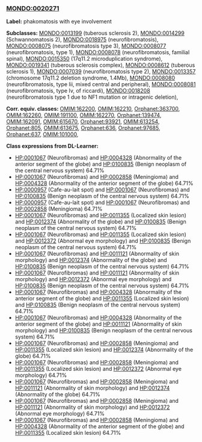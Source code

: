 
### [MONDO:0020271](http://purl.obolibrary.org/obo/MONDO_0020271)
**Label:** phakomatosis with eye involvement

**Subclasses:** [MONDO:0013199](http://purl.obolibrary.org/obo/MONDO_0013199) (tuberous sclerosis 2), [MONDO:0014299](http://purl.obolibrary.org/obo/MONDO_0014299) (Schwannomatosis 2), [MONDO:0018975](http://purl.obolibrary.org/obo/MONDO_0018975) (neurofibromatosis), [MONDO:0008075](http://purl.obolibrary.org/obo/MONDO_0008075) (neurofibromatosis type 3), [MONDO:0008077](http://purl.obolibrary.org/obo/MONDO_0008077) (neurofibromatosis, type 1), [MONDO:0008078](http://purl.obolibrary.org/obo/MONDO_0008078) (neurofibromatosis, familial spinal), [MONDO:0015350](http://purl.obolibrary.org/obo/MONDO_0015350) (17q11.2 microduplication syndrome), [MONDO:0019341](http://purl.obolibrary.org/obo/MONDO_0019341) (tuberous sclerosis complex), [MONDO:0008612](http://purl.obolibrary.org/obo/MONDO_0008612) (tuberous sclerosis 1), [MONDO:0007039](http://purl.obolibrary.org/obo/MONDO_0007039) (neurofibromatosis type 2), [MONDO:0013357](http://purl.obolibrary.org/obo/MONDO_0013357) (chromosome 17q11.2 deletion syndrome, 1.4Mb), [MONDO:0008080](http://purl.obolibrary.org/obo/MONDO_0008080) (neurofibromatosis, type Iii, mixed central and peripheral), [MONDO:0008081](http://purl.obolibrary.org/obo/MONDO_0008081) (neurofibromatosis, type Iv, of riccardi), [MONDO:0018208](http://purl.obolibrary.org/obo/MONDO_0018208) (neurofibromatosis type 1 due to NF1 mutation or intragenic deletion), 

**Corr. equiv. classes:** [OMIM:162200](http://purl.obolibrary.org/obo/OMIM_162200), [OMIM:162210](http://purl.obolibrary.org/obo/OMIM_162210), [Orphanet:363700](http://www.orpha.net/ORDO/Orphanet_363700), [OMIM:162260](http://purl.obolibrary.org/obo/OMIM_162260), [OMIM:191100](http://purl.obolibrary.org/obo/OMIM_191100), [OMIM:162270](http://purl.obolibrary.org/obo/OMIM_162270), [Orphanet:139474](http://www.orpha.net/ORDO/Orphanet_139474), [OMIM:162091](http://purl.obolibrary.org/obo/OMIM_162091), [OMIM:615670](http://purl.obolibrary.org/obo/OMIM_615670), [Orphanet:93921](http://www.orpha.net/ORDO/Orphanet_93921), [OMIM:613254](http://purl.obolibrary.org/obo/OMIM_613254), [Orphanet:805](http://www.orpha.net/ORDO/Orphanet_805), [OMIM:613675](http://purl.obolibrary.org/obo/OMIM_613675), [Orphanet:636](http://www.orpha.net/ORDO/Orphanet_636), [Orphanet:97685](http://www.orpha.net/ORDO/Orphanet_97685), [Orphanet:637](http://www.orpha.net/ORDO/Orphanet_637), [OMIM:101000](http://purl.obolibrary.org/obo/OMIM_101000), 

**Class expressions from DL-Learner:**

- [HP:0001067](http://purl.obolibrary.org/obo/HP_0001067) (Neurofibromas) and [HP:0004328](http://purl.obolibrary.org/obo/HP_0004328) (Abnormality of the anterior segment of the globe) and [HP:0100835](http://purl.obolibrary.org/obo/HP_0100835) (Benign neoplasm of the central nervous system) 64.71%
- [HP:0001067](http://purl.obolibrary.org/obo/HP_0001067) (Neurofibromas) and [HP:0002858](http://purl.obolibrary.org/obo/HP_0002858) (Meningioma) and [HP:0004328](http://purl.obolibrary.org/obo/HP_0004328) (Abnormality of the anterior segment of the globe) 64.71%
- [HP:0000957](http://purl.obolibrary.org/obo/HP_0000957) (Cafe-au-lait spot) and [HP:0001067](http://purl.obolibrary.org/obo/HP_0001067) (Neurofibromas) and [HP:0100835](http://purl.obolibrary.org/obo/HP_0100835) (Benign neoplasm of the central nervous system) 64.71%
- [HP:0000957](http://purl.obolibrary.org/obo/HP_0000957) (Cafe-au-lait spot) and [HP:0001067](http://purl.obolibrary.org/obo/HP_0001067) (Neurofibromas) and [HP:0002858](http://purl.obolibrary.org/obo/HP_0002858) (Meningioma) 64.71%
- [HP:0001067](http://purl.obolibrary.org/obo/HP_0001067) (Neurofibromas) and [HP:0011355](http://purl.obolibrary.org/obo/HP_0011355) (Localized skin lesion) and [HP:0012374](http://purl.obolibrary.org/obo/HP_0012374) (Abnormality of the globe) and [HP:0100835](http://purl.obolibrary.org/obo/HP_0100835) (Benign neoplasm of the central nervous system) 64.71%
- [HP:0001067](http://purl.obolibrary.org/obo/HP_0001067) (Neurofibromas) and [HP:0011355](http://purl.obolibrary.org/obo/HP_0011355) (Localized skin lesion) and [HP:0012372](http://purl.obolibrary.org/obo/HP_0012372) (Abnormal eye morphology) and [HP:0100835](http://purl.obolibrary.org/obo/HP_0100835) (Benign neoplasm of the central nervous system) 64.71%
- [HP:0001067](http://purl.obolibrary.org/obo/HP_0001067) (Neurofibromas) and [HP:0011121](http://purl.obolibrary.org/obo/HP_0011121) (Abnormality of skin morphology) and [HP:0012374](http://purl.obolibrary.org/obo/HP_0012374) (Abnormality of the globe) and [HP:0100835](http://purl.obolibrary.org/obo/HP_0100835) (Benign neoplasm of the central nervous system) 64.71%
- [HP:0001067](http://purl.obolibrary.org/obo/HP_0001067) (Neurofibromas) and [HP:0011121](http://purl.obolibrary.org/obo/HP_0011121) (Abnormality of skin morphology) and [HP:0012372](http://purl.obolibrary.org/obo/HP_0012372) (Abnormal eye morphology) and [HP:0100835](http://purl.obolibrary.org/obo/HP_0100835) (Benign neoplasm of the central nervous system) 64.71%
- [HP:0001067](http://purl.obolibrary.org/obo/HP_0001067) (Neurofibromas) and [HP:0004328](http://purl.obolibrary.org/obo/HP_0004328) (Abnormality of the anterior segment of the globe) and [HP:0011355](http://purl.obolibrary.org/obo/HP_0011355) (Localized skin lesion) and [HP:0100835](http://purl.obolibrary.org/obo/HP_0100835) (Benign neoplasm of the central nervous system) 64.71%
- [HP:0001067](http://purl.obolibrary.org/obo/HP_0001067) (Neurofibromas) and [HP:0004328](http://purl.obolibrary.org/obo/HP_0004328) (Abnormality of the anterior segment of the globe) and [HP:0011121](http://purl.obolibrary.org/obo/HP_0011121) (Abnormality of skin morphology) and [HP:0100835](http://purl.obolibrary.org/obo/HP_0100835) (Benign neoplasm of the central nervous system) 64.71%
- [HP:0001067](http://purl.obolibrary.org/obo/HP_0001067) (Neurofibromas) and [HP:0002858](http://purl.obolibrary.org/obo/HP_0002858) (Meningioma) and [HP:0011355](http://purl.obolibrary.org/obo/HP_0011355) (Localized skin lesion) and [HP:0012374](http://purl.obolibrary.org/obo/HP_0012374) (Abnormality of the globe) 64.71%
- [HP:0001067](http://purl.obolibrary.org/obo/HP_0001067) (Neurofibromas) and [HP:0002858](http://purl.obolibrary.org/obo/HP_0002858) (Meningioma) and [HP:0011355](http://purl.obolibrary.org/obo/HP_0011355) (Localized skin lesion) and [HP:0012372](http://purl.obolibrary.org/obo/HP_0012372) (Abnormal eye morphology) 64.71%
- [HP:0001067](http://purl.obolibrary.org/obo/HP_0001067) (Neurofibromas) and [HP:0002858](http://purl.obolibrary.org/obo/HP_0002858) (Meningioma) and [HP:0011121](http://purl.obolibrary.org/obo/HP_0011121) (Abnormality of skin morphology) and [HP:0012374](http://purl.obolibrary.org/obo/HP_0012374) (Abnormality of the globe) 64.71%
- [HP:0001067](http://purl.obolibrary.org/obo/HP_0001067) (Neurofibromas) and [HP:0002858](http://purl.obolibrary.org/obo/HP_0002858) (Meningioma) and [HP:0011121](http://purl.obolibrary.org/obo/HP_0011121) (Abnormality of skin morphology) and [HP:0012372](http://purl.obolibrary.org/obo/HP_0012372) (Abnormal eye morphology) 64.71%
- [HP:0001067](http://purl.obolibrary.org/obo/HP_0001067) (Neurofibromas) and [HP:0002858](http://purl.obolibrary.org/obo/HP_0002858) (Meningioma) and [HP:0004328](http://purl.obolibrary.org/obo/HP_0004328) (Abnormality of the anterior segment of the globe) and [HP:0011355](http://purl.obolibrary.org/obo/HP_0011355) (Localized skin lesion) 64.71%


